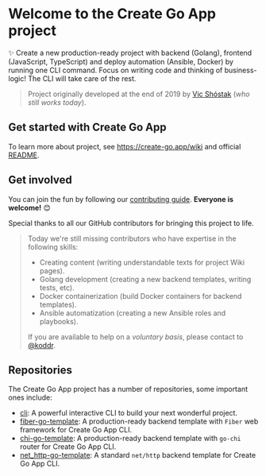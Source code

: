 # Welcome to the Create Go App project

✨ Create a new production-ready project with backend (Golang), frontend (JavaScript, TypeScript) and deploy automation (Ansible, Docker) by running one CLI command. Focus on writing code and thinking of business-logic! The CLI will take care of the rest.

> Project originally developed at the end of 2019 by [Vic Shóstak] (_who still works today_).

## Get started with Create Go App

To learn more about project, see <https://create-go.app/wiki> and official [README].

## Get involved

You can join the fun by following our [contributing guide]. **Everyone is welcome!** 😊

Special thanks to all our GitHub contributors for bringing this project to life.

> Today we're still missing contributors who have expertise in the following skills:
>
> - Creating content (writing understandable texts for project Wiki pages).
> - Golang development (creating a new backend templates, writing tests, etc).
> - Docker containerization (build Docker containers for backend templates).
> - Ansible automatization (creating a new Ansible roles and playbooks).
>
> If you are available to help on a _voluntary basis_, please contact to [@koddr].

## Repositories

The Create Go App project has a number of repositories, some important ones include:

- [cli]: A powerful interactive CLI to build your next wonderful project.
- [fiber-go-template]: A production-ready backend template with `Fiber` web framework for Create Go App CLI.
- [chi-go-template]: A production-ready backend template with `go-chi` router for Create Go App CLI.
- [net_http-go-template]: A standard `net/http` backend template for Create Go App CLI.

<!-- Links -->

[vic shóstak]: https://shostak.dev?utm_source=GitHub
[readme]: https://github.com/create-go-app/cli#%EF%B8%8F-quick-start
[contributing guide]: https://github.com/create-go-app/.github/blob/main/CONTRIBUTING.md
[@koddr]: https://github.com/koddr

<!-- Repositories -->

[cli]: https://github.com/create-go-app/cli
[fiber-go-template]: https://github.com/create-go-app/fiber-go-template
[chi-go-template]: https://github.com/create-go-app/chi-go-template
[net_http-go-template]: https://github.com/create-go-app/net_http-go-template

